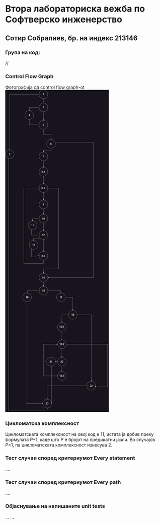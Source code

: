 # Втора лабораториска вежба по Софтверско инженерство

## Сотир Собралиев, бр. на индекс 213146

### Група на код: 

//

###  Control Flow Graph

Фотографија од control flow graph-ot 
![graph1.jpg](https://github.com/sotirsobraliev/SI_2023_lab2_213146/blob/master/graph1.jpg)

### Цикломатска комплексност

Цикломатската комплексност на овој код е 11, истата ја добив преку формулата P+1, каде што P е бројот на предикатни јазли. Во случајoв P=1, па цикломатската комплексност изнесува 2.

### Тест случаи според критериумот  Every statement 

....

### Тест случаи според критериумот Every path

.... 

### Објаснување на напишаните unit tests

...
...


